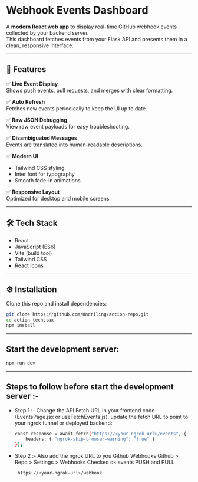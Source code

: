 # Webhook Events Dashboard

A **modern React web app** to display real-time GitHub webhook events collected by your backend server.  
This dashboard fetches events from your Flask API and presents them in a clean, responsive interface.

---

## 🚀 Features

✅ **Live Event Display**  
Shows push events, pull requests, and merges with clear formatting.

✅ **Auto Refresh**  
Fetches new events periodically to keep the UI up to date.

✅ **Raw JSON Debugging**  
View raw event payloads for easy troubleshooting.

✅ **Disambiguated Messages**  
Events are translated into human-readable descriptions.

✅ **Modern UI**  
- Tailwind CSS styling  
- Inter font for typography  
- Smooth fade-in animations

✅ **Responsive Layout**  
Optimized for desktop and mobile screens.

---

## 🛠️ Tech Stack

- React
- JavaScript (ES6)
- Vite (build tool)
- Tailwind CSS
- React Icons

---

## ⚙️ Installation

Clone this repo and install dependencies:

```bash
git clone https://github.com/Undriling/action-repo.git
cd action-techstax
npm install
```

---

## Start the development server:

```bash
npm run dev
```

---

## Steps to follow before start the development server :-

 - Step 1 :- Change the API Fetch URL
    In your frontend code (EventsPage.jsx or useFetchEvents.js), update the fetch URL to point to your ngrok tunnel or deployed backend:
    ```bash
    const response = await fetch("https://<your-ngrok-url>/events", {
        headers: { "ngrok-skip-browser-warning": "true" }
    });
    ```

 - Step 2 :- 
    Also add the ngrok URL to you Github Webhooks
    Github > Repo > Settings > Webhooks
    Checked ok events PUSH and PULL
    ```bash
     https://<your-ngrok-url>/webhook
    ```
